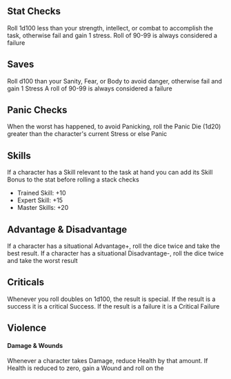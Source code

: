 
## Stat Checks
Roll 1d100 less than your strength, intellect, or combat to accomplish the task, otherwise fail and gain 1 stress. Roll of 90-99 is always considered a failure

## Saves
Roll d100 than your Sanity, Fear, or Body to avoid danger, otherwise fail and gain 1 Stress
A roll of 90-99 is always considered a failure

## Panic Checks
When the worst has happened, to avoid Panicking, roll the Panic Die (1d20) greater than the character's current Stress or else Panic

## Skills
If a character has a Skill relevant to the task at hand you can add its Skill Bonus to the stat before rolling a stack checks
- Trained Skill: +10
- Expert Skill: +15
- Master Skills: +20

## Advantage & Disadvantage
If a character has a situational Advantage+, roll the dice twice and take the best result.
If a character has a situational Disadvantage-, roll the dice twice and take the worst result

## Criticals
Whenever you roll doubles on 1d100, the result is special. If the result is a success it is a critical Success. If the result is a failure it is a Critical Failure

## Violence
#### Damage & Wounds
Whenever a character takes Damage, reduce Health by that amount. If Health is reduced to zero, gain a Wound and roll on the 